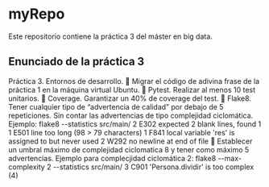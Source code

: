# myRepo
Este repositorio contiene la práctica 3 del máster en big data.

## Enunciado de la práctica 3
Práctica 3. Entornos de desarrollo.
 Migrar el código de adivina frase de la práctica 1 en la máquina virtual Ubuntu.
 Pytest. Realizar al menos 10 test unitarios.
 Coverage. Garantizar un 40% de coverage del test.
 Flake8. Tener cualquier tipo de “advertencia de calidad” por debajo de 5 repeticiones.
Sin contar las advertencias de tipo complejidad ciclomática.
Ejemplo:
flake8 --statistics src/main/
2 E302 expected 2 blank lines, found 1
1 E501 line too long (98 > 79 characters)
1 F841 local variable 'res' is assigned to but never used
2 W292 no newline at end of file
 Establecer un umbral máximo de complejidad ciclomatica 8 y tener como máximo 5
advertencias.
Ejemplo para complecjidad ciclomática 2:
flake8 --max-complexity 2 --statistics src/main/
3 C901 'Persona.dividir' is too complex (4)

